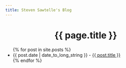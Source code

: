 ```yaml
---
title: Steven Sawtelle's Blog
---
```


<head>
		<meta charset="utf-8">
		<meta name="viewport" content="width=device-width, initial-scale = 1.0, maximum-scale=1.0, user-scalable=no" />
		<meta property="og:description" content="Personal perfolio website of Steven Sawtelle">
		<meta property="og:site_name" content="Steven Sawtelle" />
		<title>Steven Sawtelle</title>
		<link rel="stylesheet" type="text/css" href="../css/style.css">
		<link rel="stylesheet" type="text/css" href="../css/animate.css">
</head>

# <center>{{ page.title }}</center>

<ul>
  {% for post in site.posts %}
    <li>
      {{ post.date | date_to_long_string }} - <a href="{{ post.url }}">{{ post.title }}</a>
    </li>
  {% endfor %}
</ul>
